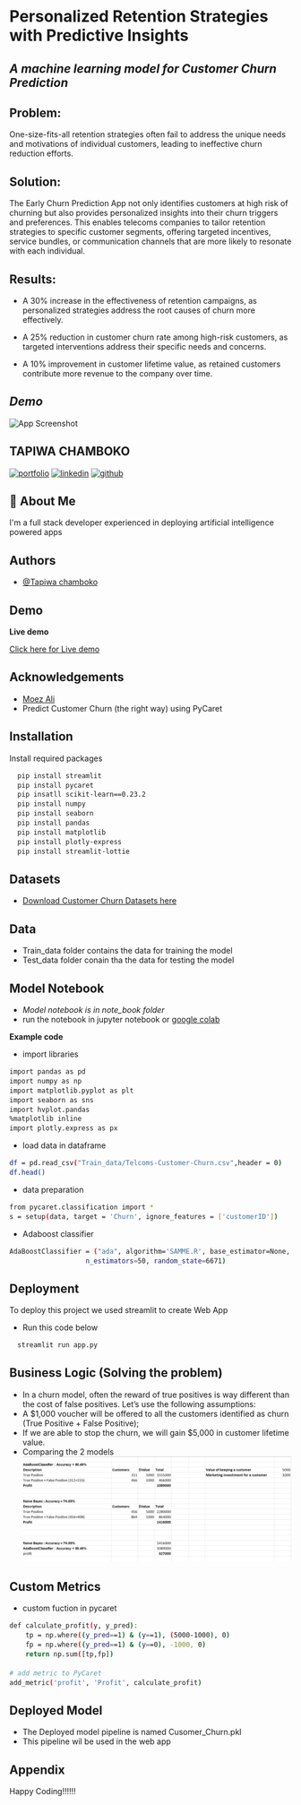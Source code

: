 
# Personalized Retention Strategies with Predictive Insights
##  *A machine learning model  for Customer Churn Prediction*
## Problem: 
One-size-fits-all retention strategies often fail to address the unique needs and motivations of individual customers, leading to ineffective churn reduction efforts.

## Solution:
The Early Churn Prediction App not only identifies customers at high risk of churning but also provides personalized insights into their churn triggers and preferences. This enables telecoms companies to tailor retention strategies to specific customer segments, offering targeted incentives, service bundles, or communication channels that are more likely to resonate with each individual.

## Results:

- A 30% increase in the effectiveness of retention campaigns, as personalized strategies address the root causes of churn more effectively.

- A 25% reduction in customer churn rate among high-risk customers, as targeted interventions address their specific needs and concerns.

- A 10% improvement in customer lifetime value, as retained customers contribute more revenue to the company over time.
  
##  *Demo*

![App Screenshot](https://drive.google.com/uc?id=1XNaUTR4Um9HYLWVKGAbs1uSS10ktSnu-&export=download)


## TAPIWA CHAMBOKO
[![portfolio](https://img.shields.io/badge/my_portfolio-000?style=for-the-badge&logo=ko-fi&logoColor=white)](https://tapiwachamb.github.io/tapiwachamboko/)
[![linkedin](https://img.shields.io/badge/linkedin-0A66C2?style=for-the-badge&logo=linkedin&logoColor=white)](https://www.linkedin.com/in/tapiwa-chamboko-327270208/)
[![github](https://img.shields.io/badge/github-1DA1F2?style=for-the-badge&logo=githubr&logoColor=white)](https://github.com/tapiwachamb)


## 🚀 About Me
I'm a full stack developer experienced in deploying artificial intelligence powered apps


## Authors

- [@Tapiwa chamboko](https://github.com/tapiwachamb)


## Demo

**Live demo**

[Click here for Live demo](https://ai-customer-churn.streamlit.app/)


## Acknowledgements

 - [Moez Ali](https://towardsdatascience.com/predict-customer-churn-the-right-way-using-pycaret-8ba6541608ac)
 - Predict Customer Churn (the right way) using PyCaret
 


## Installation

Install required packages 

```bash
  pip install streamlit
  pip install pycaret
  pip insatll scikit-learn==0.23.2
  pip install numpy
  pip install seaborn 
  pip install pandas
  pip install matplotlib
  pip install plotly-express
  pip install streamlit-lottie
```
    
## Datasets
- [Download Customer Churn Datasets here](https://www.kaggle.com/blastchar/telco-customer-churn)
## Data
- Train_data folder contains the data for training the model
- Test_data folder conain tha the data for testing the model 


## Model Notebook
- *Model notebook is in note_book folder*
- run the notebook in jupyter notebook or [google colab](https://colab.research.google.com/)


**Example code**
- import libraries

```bash
import pandas as pd
import numpy as np
import matplotlib.pyplot as plt
import seaborn as sns
import hvplot.pandas
%matplotlib inline
import plotly.express as px
```
- load data in dataframe
```bash
df = pd.read_csv("Train_data/Telcoms-Customer-Churn.csv",header = 0)
df.head()
```
- data preparation
```bash
from pycaret.classification import *
s = setup(data, target = 'Churn', ignore_features = ['customerID'])
```
- Adaboost classifier
```bash
AdaBoostClassifier = ("ada", algorithm='SAMME.R', base_estimator=None, learning_rate=1.0,
                   n_estimators=50, random_state=6671)
```
## Deployment

To deploy this project we used streamlit to create Web App
- Run this code below

```bash
  streamlit run app.py 
```

## Business Logic (Solving the problem)
- In a churn model, often the reward of true positives is way different than the cost of false positives. Let’s use the following assumptions:
- A $1,000 voucher will be offered to all the customers identified as churn (True Positive + False Positive);
- If we are able to stop the churn, we will gain $5,000 in customer lifetime value.
- Comparing the 2 models
![App Screenshot](https://github.com/tapiwachamb/Customer_Churn/blob/main/Logic.png)
## Custom Metrics
- custom fuction in pycaret

```bash
def calculate_profit(y, y_pred):
    tp = np.where((y_pred==1) & (y==1), (5000-1000), 0)
    fp = np.where((y_pred==1) & (y==0), -1000, 0)
    return np.sum([tp,fp])
    
# add metric to PyCaret
add_metric('profit', 'Profit', calculate_profit)

```


## Deployed Model
- The Deployed model pipeline  is named Cusomer_Churn.pkl
- This pipeline wil be used in the web app
## Appendix

Happy Coding!!!!!!

